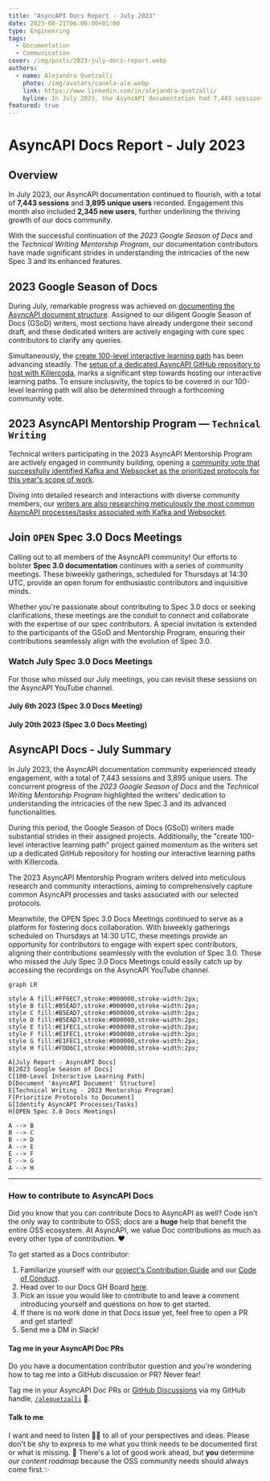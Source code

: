 ```yaml
---
title: "AsyncAPI Docs Report - July 2023"
date: 2023-08-21T06:00:00+01:00
type: Engineering
tags:
  - Documentation
  - Communication
cover: /img/posts/2023-july-docs-report.webp
authors:
  - name: Alejandra Quetzalli
    photo: /img/avatars/canela-ale.webp
    link: https://www.linkedin.com/in/alejandra-quetzalli/
    byline: In July 2023, the AsyncAPI documentation had 7,443 sessions and  3,895 unique users, including  2,345 new users.
featured: true
---  
```


# AsyncAPI Docs Report - July 2023

## Overview
In July 2023, our AsyncAPI documentation continued to flourish, with a total of **7,443 sessions** and **3,895 unique users** recorded. Engagement this month also included **2,345 new users**, further underlining the thriving growth of our docs community.

With the successful continuation of the _2023 Google Season of Docs_ and the _Technical Writing Mentorship Program_, our documentation contributors have made significant strides in understanding the intricacies of the new Spec 3 and its enhanced features.

## 2023 Google Season of Docs
During July, remarkable progress was achieved on [documenting the AsyncAPI document structure](https://github.com/asyncapi/website/issues/1507). Assigned to our diligent Google Season of Docs (GSoD) writers, most sections have already undergone their second draft, and these dedicated writers are actively engaging with core spec contributors to clarify any queries.

Simultaneously, the [create 100-level interactive learning path](https://github.com/asyncapi/website/issues/1520) has been advancing steadily. The [setup of a dedicated AsyncAPI GitHub repository to host with Killercoda](https://github.com/asyncapi/website/issues/1522), marks a significant step towards hosting our interactive learning paths. To ensure inclusivity, the topics to be covered in our 100-level learning path will also be determined through a forthcoming community vote.

## 2023 AsyncAPI Mentorship Program — `Technical Writing` 
Technical writers participating in the 2023 AsyncAPI Mentorship Program are actively engaged in community building, opening a [community vote that successfully identified Kafka and Websocket as the prioritized protocols for this year's scope of work](https://github.com/orgs/asyncapi/discussions/815). 

Diving into detailed research and interactions with diverse community members, our [writers are also researching meticulously the most common AsyncAPI processes/tasks associated with Kafka and Websocket](https://github.com/orgs/asyncapi/discussions/814).

## Join `OPEN` Spec 3.0 Docs Meetings
Calling out to all members of the AsyncAPI community! Our efforts to bolster **Spec 3.0 documentation** continues with a series of community meetings. These biweekly gatherings, scheduled for Thursdays at 14:30 UTC, provide an open forum for enthusiastic contributors and inquisitive minds.

Whether you're passionate about contributing to Spec 3.0 docs or seeking clarifications, these meetings are the conduit to connect and collaborate with the expertise of our spec contributors. A special invitation is extended to the participants of the GSoD and Mentorship Program, ensuring their contributions seamlessly align with the evolution of Spec 3.0.

### Watch July Spec 3.0 Docs Meetings
For those who missed our July meetings, you can revisit these sessions on the AsyncAPI YouTube channel. 

#### July 6th 2023 (Spec 3.0 Docs Meeting)
<YouTube id="Lunp8eSLONc" />

#### July 20th 2023 (Spec 3.0 Docs Meeting)
<YouTube id="a2luTxpmkfs" />


## AsyncAPI Docs - July Summary
In July 2023, the AsyncAPI documentation community experienced steady engagement, with a total of 7,443 sessions and 3,895 unique users. The concurrent progress of the _2023 Google Season of Docs_ and the _Technical Writing Mentorship Program_ highlighted the writers' dedication to understanding the intricacies of the new Spec 3 and its advanced functionalities.

During this period, the Google Season of Docs (GSoD) writers made substantial strides in their assigned projects. Additionally, the "create 100-level interactive learning path" project gained momentum as the writers set up a dedicated GitHub repository for hosting our interactive learning paths with Killercoda. 

The 2023 AsyncAPI Mentorship Program writers delved into meticulous research and community interactions, aiming to comprehensively capture common AsyncAPI processes and tasks associated with our selected protocols. 

Meanwhile, the OPEN Spec 3.0 Docs Meetings continued to serve as a platform for fostering docs collaboration. With biweekly gatherings scheduled on Thursdays at 14:30 UTC, these meetings provide an opportunity for contributors to engage with expert spec contributors, aligning their contributions seamlessly with the evolution of Spec 3.0. Those who missed the July Spec 3.0 Docs Meetings could easily catch up by accessing the recordings on the AsyncAPI YouTube channel. 

```mermaid
graph LR

style A fill:#FF6EC7,stroke:#000000,stroke-width:2px;
style B fill:#B5EAD7,stroke:#000000,stroke-width:2px;
style C fill:#B5EAD7,stroke:#000000,stroke-width:2px;
style D fill:#B5EAD7,stroke:#000000,stroke-width:2px; 
style E fill:#E1FEC1,stroke:#000000,stroke-width:2px;
style F fill:#E1FEC1,stroke:#000000,stroke-width:2px;
style G fill:#E1FEC1,stroke:#000000,stroke-width:2px;
style H fill:#FDD6C1,stroke:#000000,stroke-width:2px;

A[July Report - AsyncAPI Docs]
B[2023 Google Season of Docs]
C[100-Level Interactive Learning Path]
D[Document 'AsyncAPI Document' Structure]
E[Technical Writing - 2023 Mentorship Program]
F[Prioritize Protocols to Document]
G[Identify AsyncAPI Processes/Tasks]
H[OPEN Spec 3.0 Docs Meetings]

A --> B
B --> C
B --> D
A --> E
E --> F
E --> G
A --> H
```

---

### How to contribute to AsyncAPI Docs
Did you know that you can contribute Docs to AsyncAPI as well? Code isn't the only way to contribute to OSS; docs are a **huge** help that benefit the entire OSS ecosystem. At AsyncAPI, we value Doc contributions as much as every other type of contribution. ❤️

To get started as a Docs contributor:
1. Familiarize yourself with our [project's Contribution Guide](https://github.com/asyncapi/community/blob/master/CONTRIBUTING.md) and our [Code of Conduct](https://github.com/asyncapi/.github/blob/master/CODE_OF_CONDUCT.md).
2. Head over to our Docs GH Board [here](https://github.com/orgs/asyncapi/projects/12).
3. Pick an issue you would like to contribute to and leave a comment introducing yourself and questions on how to get started. 
4. If there is no work done in that Docs issue yet, feel free to open a PR and get started!
5. Send me a DM in Slack! 

#### Tag me in your AsyncAPI Doc PRs
Do you have a documentation contributor question and you're wondering how to tag me into a GitHub discussion or PR? Never fear!

Tag me in your AsyncAPI Doc PRs or [GitHub Discussions](https://github.com/asyncapi/community/discussions/categories/docs) via my GitHub handle, [`/alequetzalli`](https://github.com/alequetzalli) 🐙.

#### Talk to me
I want and need to listen 👂🏽 to all of your perspectives and ideas. Please don't be shy to express to me what you think needs to be documented first or what is missing. 📝 There's a lot of good work ahead, but **you** determine _our content roadmap_ because the OSS community needs should always come first.✨